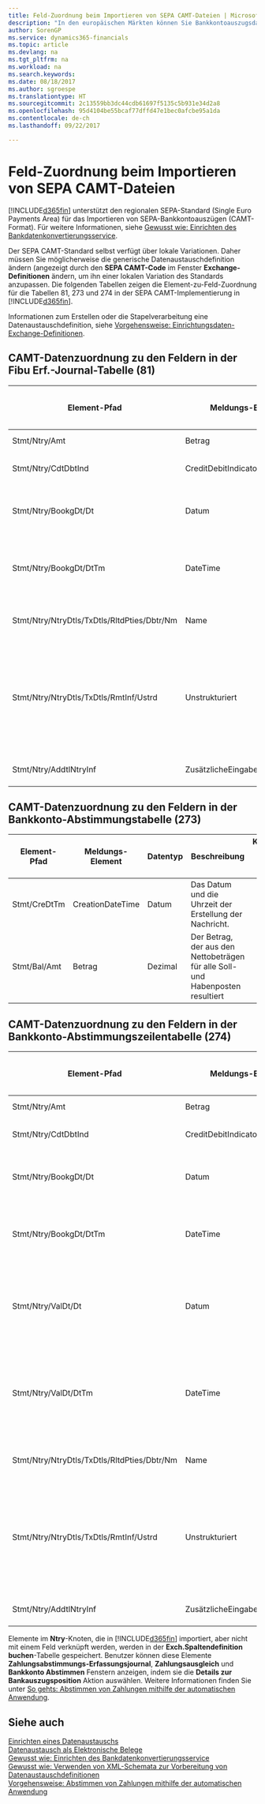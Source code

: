 ```yaml
---
title: Feld-Zuordnung beim Importieren von SEPA CAMT-Dateien | Microsoft Docs
description: "In den europäischen Märkten können Sie Bankkontoauszugsdateien in den regionalen SEPA-Standards (einzelner Eurozahlungs-Bereich) importieren."
author: SorenGP
ms.service: dynamics365-financials
ms.topic: article
ms.devlang: na
ms.tgt_pltfrm: na
ms.workload: na
ms.search.keywords: 
ms.date: 08/18/2017
ms.author: sgroespe
ms.translationtype: HT
ms.sourcegitcommit: 2c13559bb3dc44cdb61697f5135c5b931e34d2a8
ms.openlocfilehash: 95d4104be55bcaf77dffd47e1bec0afcbe95a1da
ms.contentlocale: de-ch
ms.lasthandoff: 09/22/2017

---
```

# <a name="field-mapping-when-importing-sepa-camt-files"></a>Feld-Zuordnung beim Importieren von SEPA CAMT-Dateien
[!INCLUDE[d365fin](includes/d365fin_md.md)] unterstützt den regionalen SEPA-Standard (Single Euro Payments Area) für das Importieren von SEPA-Bankkontoauszügen (CAMT-Format). Für weitere Informationen, siehe [Gewusst wie: Einrichten des Bankdatenkonvertierungsservice](bank-how-setup-bank-data-conversion-service.md).  

 Der SEPA CAMT-Standard selbst verfügt über lokale Variationen. Daher müssen Sie möglicherweise die generische Datenaustauschdefinition ändern (angezeigt durch den **SEPA CAMT-Code** im Fenster **Exchange-Definitionen** ändern, um ihn einer lokalen Variation des Standards anzupassen. Die folgenden Tabellen zeigen die Element-zu-Feld-Zuordnung für die Tabellen 81, 273 und 274 in der SEPA CAMT-Implementierung in [!INCLUDE[d365fin](includes/d365fin_md.md)].  

 Informationen zum Erstellen oder die Stapelverarbeitung eine Datenaustauschdefinition, siehe [Vorgehensweise: Einrichtungsdaten-Exchange-Definitionen](across-how-to-set-up-data-exchange-definitions.md).  

## <a name="camt-data-mapping-to-fields-in-the-general-journal-table-81"></a>CAMT-Datenzuordnung zu den Feldern in der Fibu Erf.-Journal-Tabelle (81)  

|Element-Pfad|Meldungs-Element|Datentyp|Beschreibung|Kennzeichen mit negativem Zeichen|Feldnr.|Feldname|  
|------------------|---------------------|---------------|-----------------|-------------------------------|---------------|----------------|  
|Stmt/Ntry/Amt|Betrag|Dezimal|Der Geldbetrag im Bargeldposten||13|Betrag|  
|Stmt/Ntry/CdtDbtInd|CreditDebitIndicator|Text|Gibt an, ob der Posten ein Habenbetrag oder ein Sollposten ist|DBIT|13|Betrag|  
|Stmt/Ntry/BookgDt/Dt|Datum|Datum|Das Datum der Buchung eines Postens auf einem Konto oder in den Büchern des Buchhaltungsservices.||5|Buchungsdatum|  
|Stmt/Ntry/BookgDt/DtTm|DateTime|DateTime|Das Datum und die Uhrzeit der Buchung eines Postens auf einem Konto oder in den Büchern des Buchhaltungsservices.||5|Buchungsdatum|  
|Stmt/Ntry/NtryDtls/TxDtls/RltdPties/Dbtr/Nm|Name|Text|Der Name der Partei, die einen Geldbetrag an das (wesentlichen) schuldet können||1221|Informationen Zahlender|  
|Stmt/Ntry/NtryDtls/TxDtls/RmtInf/Ustrd|Unstrukturiert|Text|Informationen, die angegeben werden, um Abgleichen/Abstimmung eines Postens mit den Artikeln zu aktivieren, die die Zahlung abgleichen soll, wie etwa Handelsrechnungen in einem Debitorensystem, in unstrukturierter Form.||8|Beschreibung|  
|Stmt/Ntry/AddtlNtryInf|ZusätzlicheEingabeInformationen|Text|Zusätzliche Informationen zu der Eingabe||1222|Transaktionsinformationen|  

## <a name="camt-data-mapping-to-fields-in-the-bank-acc-reconciliation-table-273"></a>CAMT-Datenzuordnung zu den Feldern in der Bankkonto-Abstimmungstabelle (273)  

|Element-Pfad|Meldungs-Element|Datentyp|Beschreibung|Kennzeichen mit negativem Zeichen|Feldnr.|Feldname|  
|------------------|---------------------|---------------|-----------------|-------------------------------|---------------|----------------|  
|Stmt/CreDtTm|CreationDateTime|Datum|Das Datum und die Uhrzeit der Erstellung der Nachricht.||3|Auszugsdatum|  
|Stmt/Bal/Amt|Betrag|Dezimal|Der Betrag, der aus den Nettobeträgen für alle Soll- und Habenposten resultiert||4|Auszug Schluss-Saldo|  

## <a name="camt-data-mapping-to-fields-in-the-bank-acc-reconciliation-line-table-274"></a>CAMT-Datenzuordnung zu den Feldern in der Bankkonto-Abstimmungszeilentabelle (274)  

|Element-Pfad|Meldungs-Element|Datentyp|Beschreibung|Kennzeichen mit negativem Zeichen|Feldnr.|Feldname|  
|------------------|---------------------|---------------|-----------------|-------------------------------|---------------|----------------|  
|Stmt/Ntry/Amt|Betrag|Dezimal|Der Geldbetrag im Bargeldposten||7|Auszugsbetrag|  
|Stmt/Ntry/CdtDbtInd|CreditDebitIndicator|Text|Gibt an, ob der Posten ein Habenbetrag oder ein Sollposten ist|DBIT|7|Auszugsbetrag|  
|Stmt/Ntry/BookgDt/Dt|Datum|Datum|Das Datum der Buchung eines Postens auf einem Konto oder in den Büchern des Buchhaltungsservices.||5|Transaktionsdatum|  
|Stmt/Ntry/BookgDt/DtTm|DateTime|DateTime|Das Datum und die Uhrzeit der Buchung eines Postens auf einem Konto oder in den Büchern des Buchhaltungsservices.||5|Transaktionsdatum|  
|Stmt/Ntry/ValDt/Dt|Datum|Datum|Das Datum, an dem Anlagen für den Kontobesitzer im Falle eines Habenpostens verfügbar sind oder oder im Falle eines Sollpostens nicht mehr verfügbar sind.||12|Valutadatum|  
|Stmt/Ntry/ValDt/DtTm|DateTime|DateTime|Das Datum und die Uhrzeit, wenn Anlagen für den Kontobesitzer im Falle eines Habenpostens verfügbar sind oder oder im Falle eines Sollpostens nicht mehr verfügbar sind.||12|Valutadatum|  
|Stmt/Ntry/NtryDtls/TxDtls/RltdPties/Dbtr/Nm|Name|Text|Der Name der Partei, die einen Geldbetrag an das (wesentlichen) schuldet können||15|Informationen Zahlender|  
|Stmt/Ntry/NtryDtls/TxDtls/RmtInf/Ustrd|Unstrukturiert|Text|Informationen, die angegeben werden, um Abgleichen/Abstimmung eines Postens mit den Artikeln zu aktivieren, die die Zahlung abgleichen soll, wie etwa Handelsrechnungen in einem Debitorensystem, in unstrukturierter Form.||6|Beschreibung|  
|Stmt/Ntry/AddtlNtryInf|ZusätzlicheEingabeInformationen|Text|Zusätzliche Informationen zu der Eingabe||16|Transaktionsinformationen|  

 Elemente im **Ntry**-Knoten, die in [!INCLUDE[d365fin](includes/d365fin_md.md)] importiert, aber nicht mit einem Feld verknüpft werden, werden in der **Exch.Spaltendefinition buchen**-Tabelle gespeichert. Benutzer können diese Elemente **Zahlungsabstimmungs-Erfassungsjournal**, **Zahlungsausgleich** und **Bankkonto Abstimmen** Fenstern anzeigen, indem sie die **Details zur Bankauszugsposition** Aktion auswählen. Weitere Informationen finden Sie unter [So gehts: Abstimmen von Zahlungen mithilfe der automatischen Anwendung](receivables-how-reconcile-payments-auto-application.md).  
## <a name="see-also"></a>Siehe auch  
[Einrichten eines Datenaustauschs](across-set-up-data-exchange.md)  
[Datenaustausch als Elektronische Belege ](across-data-exchange.md)  
[Gewusst wie: Einrichten des Bankdatenkonvertierungsservice](bank-how-setup-bank-data-conversion-service.md)   
[Gewusst wie: Verwenden von XML-Schemata zur Vorbereitung von Datenaustauschdefinitionen](across-how-to-use-xml-schemas-to-prepare-data-exchange-definitions.md)  
[Vorgehensweise: Abstimmen von Zahlungen mithilfe der automatischen Anwendung](receivables-how-reconcile-payments-auto-application.md)  

